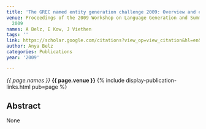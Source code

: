 ```yaml
---
title: 'The GREC named entity generation challenge 2009: Overview and evaluation results'
venue: Proceedings of the 2009 Workshop on Language Generation and Summarisation …,
  2009
names: A Belz, E Kow, J Viethen
tags: ''
link: https://scholar.google.com/citations?view_op=view_citation&hl=en&user=trwwiW4AAAAJ&pagesize=100&sortby=pubdate&citation_for_view=trwwiW4AAAAJ:Wp0gIr-vW9MC
author: Anya Belz
categories: Publications
year: '2009'

---
```


*{{ page.names }}*
**{{ page.venue }}**
{% include display-publication-links.html pub=page %}
## Abstract

None